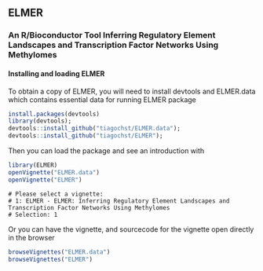 ## ELMER
### An R/Bioconductor Tool Inferring Regulatory Element Landscapes and Transcription Factor Networks Using Methylomes

#### Installing and loading ELMER
To obtain a copy of ELMER, you will need to install devtools and ELMER.data which contains essential data for running ELMER package 


```r
install.packages(devtools)
library(devtools);
devtools::install_github("tiagochst/ELMER.data");
devtools::install_github("tiagochst/ELMER");
```
Then you can load the package and see an introduction with
```r
library(ELMER)
openVignette("ELMER.data")
openVignette("ELMER")
```
```
# Please select a vignette:
# 1: ELMER - ELMER: Inferring Regulatory Element Landscapes and Transcription Factor Networks Using Methylomes
# Selection: 1
```
Or you can have the vignette, and sourcecode for the vignette open directly in the browser
```r
browseVignettes("ELMER.data")
browseVignettes("ELMER")
```
